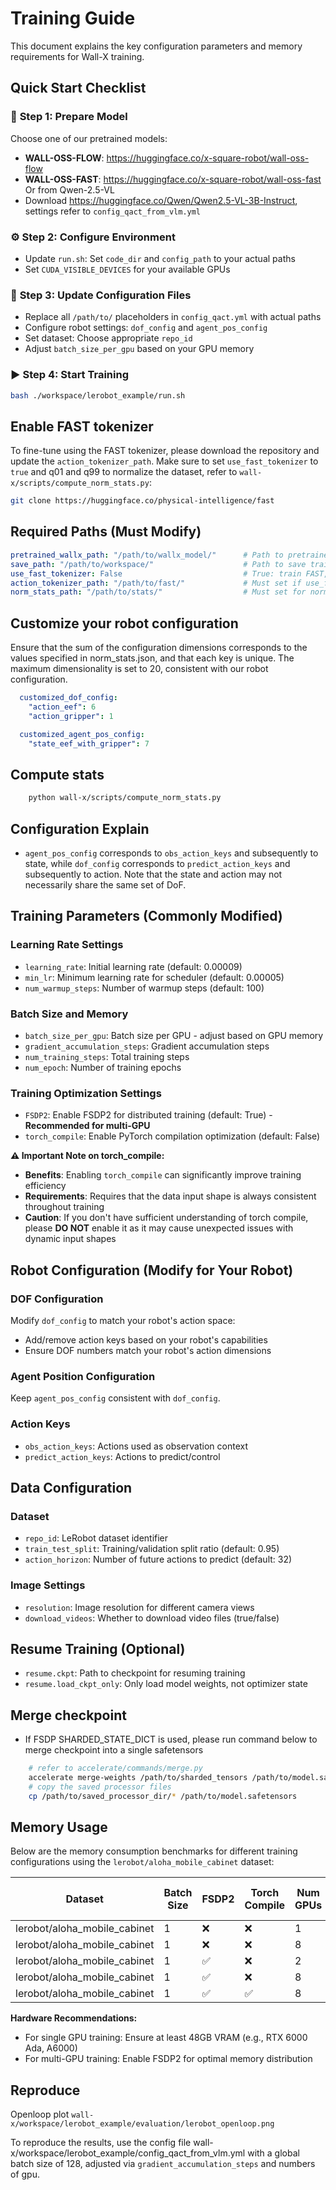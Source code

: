 # Training Guide

This document explains the key configuration parameters and memory requirements for Wall-X training.

## Quick Start Checklist

### 🚀 **Step 1: Prepare Model**
Choose one of our pretrained models:
- **WALL-OSS-FLOW**: https://huggingface.co/x-square-robot/wall-oss-flow
- **WALL-OSS-FAST**: https://huggingface.co/x-square-robot/wall-oss-fast
Or from Qwen-2.5-VL
- Download https://huggingface.co/Qwen/Qwen2.5-VL-3B-Instruct, settings refer to `config_qact_from_vlm.yml`

### ⚙️ **Step 2: Configure Environment**
- Update `run.sh`: Set `code_dir` and `config_path` to your actual paths
- Set `CUDA_VISIBLE_DEVICES` for your available GPUs

### 📝 **Step 3: Update Configuration Files**
- Replace all `/path/to/` placeholders in `config_qact.yml` with actual paths
- Configure robot settings: `dof_config` and `agent_pos_config`
- Set dataset: Choose appropriate `repo_id`
- Adjust `batch_size_per_gpu` based on your GPU memory

### ▶️ **Step 4: Start Training**
```bash
bash ./workspace/lerobot_example/run.sh
```

## Enable FAST tokenizer
To fine-tune using the FAST tokenizer, please download the repository and update the `action_tokenizer_path`. Make sure to set `use_fast_tokenizer` to `true` and q01 and q99 to normalize the dataset, refer to `wall-x/scripts/compute_norm_stats.py`:
```bash
git clone https://huggingface.co/physical-intelligence/fast
```

## Required Paths (Must Modify)
```yaml
pretrained_wallx_path: "/path/to/wallx_model/"      # Path to pretrained wallx model
save_path: "/path/to/workspace/"                    # Path to save training outputs
use_fast_tokenizer: False                           # True: train FAST, False: train Flow
action_tokenizer_path: "/path/to/fast/"             # Must set if use_fast_tokenizer is True
norm_stats_path: "/path/to/stats/"                  # Must set for normalize dataset
```
## Customize your robot configuration
Ensure that the sum of the configuration dimensions corresponds to the values specified in norm_stats.json, and that each key is unique. The maximum dimensionality is set to 20, consistent with our robot configuration.
```yaml
  customized_dof_config:
    "action_eef": 6
    "action_gripper": 1

  customized_agent_pos_config:
    "state_eef_with_gripper": 7
```

## Compute stats
```bash
    python wall-x/scripts/compute_norm_stats.py
```

## Configuration Explain
- `agent_pos_config` corresponds to `obs_action_keys` and subsequently to state, while `dof_config` corresponds to `predict_action_keys` and subsequently to action. Note that the state and action may not necessarily share the same set of DoF.

## Training Parameters (Commonly Modified)

### Learning Rate Settings
- `learning_rate`: Initial learning rate (default: 0.00009)
- `min_lr`: Minimum learning rate for scheduler (default: 0.00005)
- `num_warmup_steps`: Number of warmup steps (default: 100)

### Batch Size and Memory
- `batch_size_per_gpu`: Batch size per GPU - adjust based on GPU memory
- `gradient_accumulation_steps`: Gradient accumulation steps
- `num_training_steps`: Total training steps
- `num_epoch`: Number of training epochs

### Training Optimization Settings
- `FSDP2`: Enable FSDP2 for distributed training (default: True) - **Recommended for multi-GPU**
- `torch_compile`: Enable PyTorch compilation optimization (default: False)

**⚠️ Important Note on torch_compile:**
- **Benefits**: Enabling `torch_compile` can significantly improve training efficiency
- **Requirements**: Requires that the data input shape is always consistent throughout training
- **Caution**: If you don't have sufficient understanding of torch compile, please **DO NOT** enable it as it may cause unexpected issues with dynamic input shapes

## Robot Configuration (Modify for Your Robot)

### DOF Configuration
Modify `dof_config` to match your robot's action space:
- Add/remove action keys based on your robot's capabilities
- Ensure DOF numbers match your robot's action dimensions

### Agent Position Configuration
Keep `agent_pos_config` consistent with `dof_config`.

### Action Keys
- `obs_action_keys`: Actions used as observation context
- `predict_action_keys`: Actions to predict/control

## Data Configuration

### Dataset
- `repo_id`: LeRobot dataset identifier
- `train_test_split`: Training/validation split ratio (default: 0.95)
- `action_horizon`: Number of future actions to predict (default: 32)

### Image Settings
- `resolution`: Image resolution for different camera views
- `download_videos`: Whether to download video files (true/false)

## Resume Training (Optional)
- `resume.ckpt`: Path to checkpoint for resuming training
- `resume.load_ckpt_only`: Only load model weights, not optimizer state

## Merge checkpoint
- If FSDP SHARDED_STATE_DICT is used, please run command below to merge checkpoint into a single safetensors
```bash
    # refer to accelerate/commands/merge.py
    accelerate merge-weights /path/to/sharded_tensors /path/to/model.safetensors
    # copy the saved processor files
    cp /path/to/saved_processor_dir/* /path/to/model.safetensors
```

## Memory Usage

Below are the memory consumption benchmarks for different training configurations using the `lerobot/aloha_mobile_cabinet` dataset:

| Dataset | Batch Size | FSDP2 | Torch Compile | Num GPUs | Max Allocated Memory |
|---------|------------|--------|---------------|----------|---------------------|
| lerobot/aloha_mobile_cabinet | 1 | ❌ | ❌ | 1 | 40.11G |
| lerobot/aloha_mobile_cabinet | 1 | ❌ | ❌ | 8 | 48.02G |
| lerobot/aloha_mobile_cabinet | 1 | ✅ | ❌ | 2 | 43.70G |
| lerobot/aloha_mobile_cabinet | 1 | ✅ | ❌ | 8 | 24.96G |
| lerobot/aloha_mobile_cabinet | 1 | ✅ | ✅ | 8 | 24.21G |


**Hardware Recommendations:**

- For single GPU training: Ensure at least 48GB VRAM (e.g., RTX 6000 Ada, A6000)
- For multi-GPU training: Enable FSDP2 for optimal memory distribution

## Reproduce

Openloop plot `wall-x/workspace/lerobot_example/evaluation/lerobot_openloop.png`

To reproduce the results, use the config file wall-x/workspace/lerobot_example/config_qact_from_vlm.yml with a global batch size of 128, adjusted via `gradient_accumulation_steps` and numbers of gpu.
